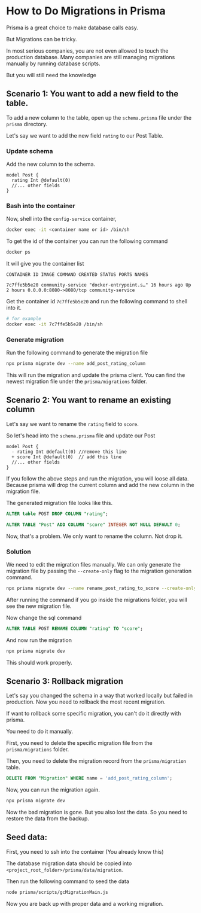 # How to Do Migrations in Prisma

Prisma is a great choice to make database calls easy.

But Migrations can be tricky.

In most serious companies, you are not even allowed to touch the production database. Many companies are still managing migrations manually by running database scripts.

But you will still need the knowledge

## Scenario 1: You want to add a new field to the table.

To add a new column to the table, open up the `schema.prisma` file under the `prisma` directory.

Let's say we want to add the new field `rating` to our Post Table.

### Update schema

Add the new column to the schema.

```prisma
model Post {
  rating Int @default(0)
  //... other fields
}
```

### Bash into the container

Now, shell into the `config-service` container,

```bash
docker exec -it <container name or id> /bin/sh
```

To get the id of the container you can run the following command

```sh
docker ps
```

It will give you the container list

```table
CONTAINER ID IMAGE COMMAND CREATED STATUS PORTS NAMES

7c7ffe5b5e20 community-service "docker-entrypoint.s…" 16 hours ago Up 2 hours 0.0.0.0:8080->8080/tcp community-service
```

Get the container id `7c7ffe5b5e20` and run the following command to shell into it.

```sh
# for example
docker exec -it 7c7ffe5b5e20 /bin/sh
```

### Generate migration

Run the following command to generate the migration file

```sh
npx prisma migrate dev --name add_post_rating_column
```

This will run the migration and update the prisma client. You can find the newest migration file under the `prisma/migrations` folder.

## Scenario 2: You want to rename an existing column

Let's say we want to rename the `rating` field to `score`.

So let's head into the `schema.prisma` file and update our Post

```prisma
model Post {
  - rating Int @default(0) //remove this line
  + score Int @default(0)  // add this line
  //... other fields
}
```

If you follow the above steps and run the migration, you will loose all data. Because prisma will drop the current column and add the new column in the migration file.

The generated migration file looks like this.

```sql
ALTER table POST DROP COLUMN "rating";

ALTER TABLE "Post" ADD COLUMN "score" INTEGER NOT NULL DEFAULT 0;
```

Now, that's a problem. We only want to rename the column. Not drop it.

### Solution

We need to edit the migration files manually. We can only generate the migration file by passing the `--create-only` flag to the migration generation command.

```sh
npx prisma migrate dev --name rename_post_rating_to_score --create-only
```

After running the command if you go inside the migrations folder, you will see the new migration file.

Now change the sql command

```sql
ALTER TABLE POST RENAME COLUMN "rating" TO "score";
```

And now run the migration

```sh
npx prisma migrate dev
```

This should work properly.

## Scenario 3: Rollback migration

Let's say you changed the schema in a way that worked locally but failed in production. Now you need to rollback the most recent migration.

If want to rollback some specific migration, you can't do it directly with prisma.

You need to do it manually.

First, you need to delete the specific migration file from the `prisma/migrations` folder.

Then, you need to delete the migration record from the `prisma/migration` table.

```sql
DELETE FROM "Migration" WHERE name = 'add_post_rating_column';
```

Now, you can run the migration again.

```sh
npx prisma migrate dev
```

Now the bad migration is gone. But you also lost the data. So you need to restore the data from the backup.

## Seed data:

First, you need to ssh into the container (You already know this)

The database migration data should be copied into `<project_root_folder>/prisma/data/migration`.

Then run the following command to seed the data

```bash
node prisma/scripts/gcMigrationMain.js
```

Now you are back up with proper data and a working migration.
